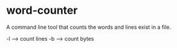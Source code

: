 # word-counter
A command line tool that counts the words and lines exist in a file.

-l --> count lines
-b --> count bytes

